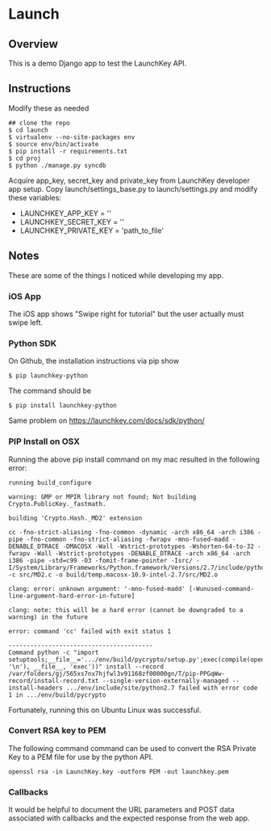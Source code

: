 # Launch

## Overview

This is a demo Django app to test the LaunchKey API.

## Instructions

Modify these as needed

    ## clone the repo
    $ cd launch
    $ virtualenv --no-site-packages env
    $ source env/bin/activate
    $ pip install -r requirements.txt
    $ cd proj
    $ python ./manage.py syncdb

Acquire app_key, secret_key and private_key from LaunchKey
developer app setup. Copy launch/settings_base.py to launch/settings.py
and modify these variables:

 * LAUNCHKEY_APP_KEY = ''
 * LAUNCHKEY_SECRET_KEY = ''
 * LAUNCHKEY_PRIVATE_KEY = 'path_to_file'

## Notes

These are some of the things I noticed while developing my app.

### iOS App

The iOS app shows "Swipe right for tutorial" but the user actually must
swipe left.

### Python SDK

On Github, the installation instructions via pip show

    $ pip launchkey-python

The command should be

    $ pip install launchkey-python

Same problem on https://launchkey.com/docs/sdk/python/

### PIP Install on OSX

Running the above pip install command on my mac
resulted in the following error:

```
running build_configure

warning: GMP or MPIR library not found; Not building Crypto.PublicKey._fastmath.

building 'Crypto.Hash._MD2' extension

cc -fno-strict-aliasing -fno-common -dynamic -arch x86_64 -arch i386 -pipe -fno-common -fno-strict-aliasing -fwrapv -mno-fused-madd -DENABLE_DTRACE -DMACOSX -Wall -Wstrict-prototypes -Wshorten-64-to-32 -fwrapv -Wall -Wstrict-prototypes -DENABLE_DTRACE -arch x86_64 -arch i386 -pipe -std=c99 -O3 -fomit-frame-pointer -Isrc/ -I/System/Library/Frameworks/Python.framework/Versions/2.7/include/python2.7 -c src/MD2.c -o build/temp.macosx-10.9-intel-2.7/src/MD2.o

clang: error: unknown argument: '-mno-fused-madd' [-Wunused-command-line-argument-hard-error-in-future]

clang: note: this will be a hard error (cannot be downgraded to a warning) in the future

error: command 'cc' failed with exit status 1

----------------------------------------
Command python -c "import setuptools;__file__='.../env/build/pycrypto/setup.py';exec(compile(open(__file__).read().replace('\r\n', '\n'), __file__, 'exec'))" install --record /var/folders/gj/565xs7nx7hjfwl3v91168zf00000gn/T/pip-PPGqWw-record/install-record.txt --single-version-externally-managed --install-headers .../env/include/site/python2.7 failed with error code 1 in .../env/build/pycrypto
```

Fortunately, running this on Ubuntu Linux was successful.

### Convert RSA key to PEM

The following command command can be used to convert the RSA Private Key to
a PEM file for use by the python API.

    openssl rsa -in LaunchKey.key -outform PEM -out launchkey.pem

### Callbacks

It would be helpful to document the URL parameters and POST data associated
with callbacks and the expected response from the web app.
